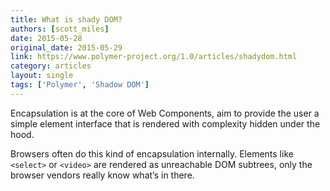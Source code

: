 ```yaml
---
title: What is shady DOM?
authors: [scott_miles]
date: 2015-05-28
original_date: 2015-05-29
link: https://www.polymer-project.org/1.0/articles/shadydom.html
category: articles
layout: single
tags: ['Polymer', 'Shadow DOM']
---
```


Encapsulation is at the core of Web Components, aim to provide the user a simple element interface that is rendered with complexity hidden under the hood.

Browsers often do this kind of encapsulation internally. Elements like `<select>` or `<video>` are rendered as unreachable DOM subtrees, only the browser vendors really know what’s in there.

<!-- Excerpt -->
